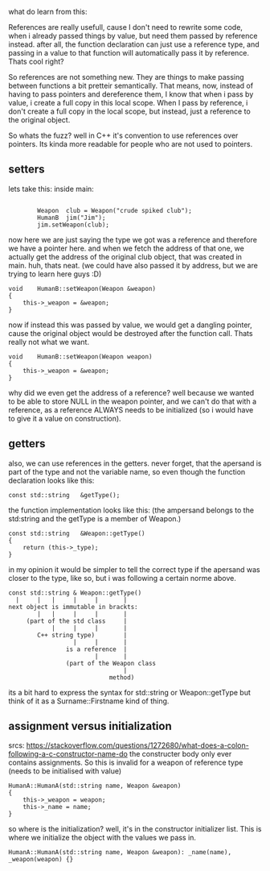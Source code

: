 what do learn from this:

References are really usefull, cause I don't need to rewrite some code,
when i already passed things by value, but need them passed by reference instead.
after all, the function declaration can just use a reference type, and passing in a value to that function will automatically pass it by reference.
Thats cool right?

So references are not something new.
They are things to make passing between functions a bit pretteir semantically.
That means, now, instead of having to pass pointers and dereference them,
I know that when i pass by value, i create a full copy in this local scope.
When I pass by reference, i don't create a full copy in the local scope, but instead, just a reference to the original object.

So whats the fuzz? well in C++ it's convention to use references over pointers.
Its kinda more readable for people who are not used to pointers.

## setters

lets take this:
inside main:
```

		Weapon	club = Weapon("crude spiked club");
		HumanB	jim("Jim");
		jim.setWeapon(club);
```

now here we are just saying the type we got was a reference and therefore we have a pointer here.
and when we fetch the address of that one, we actually get the address of the original club object, that was created in main.
huh, thats neat. (we could have also passed it by address, but we are trying to learn here guys :D)
```
void	HumanB::setWeapon(Weapon &weapon)
{
	this->_weapon = &weapon;
}
```

now if instead this was passed by value, we would get a dangling pointer, cause the original object would be destroyed after the function call. Thats really not what we want.
```
void	HumanB::setWeapon(Weapon weapon)
{
	this->_weapon = &weapon;
}
```

why did we even get the address of a reference? well because we wanted to be able to store NULL in the weapon pointer, and we can't do that with a reference, as a reference ALWAYS needs to be initialized (so i would have to give it a value on construction).

## getters

also, we can use references in the getters.
never forget, that the apersand is part of the type and not the variable name, so even though the function declaration looks like this:

	const std::string	&getType();

the function implementation looks like this:
(the ampersand belongs to the std:string and the getType is a member of Weapon.)

```
const std::string	&Weapon::getType()
{
	return (this->_type);
}
```
in my opinion it would be simpler to tell the correct type if the apersand was closer to the type, like so, but i was following a certain norme above.

```
const std::string &	Weapon::getType()
  |		|	|	  |		|		|
next object is immutable in brackts:
		|	|	  |		|		|
     (part of the std class		|
			|	  |		|		|
		C++ string type)		|
				  |		|		|
				is a reference	|
						|		|
				(part of the Weapon class
								|
							method)
```

its a bit hard to express the syntax for std::string or Weapon::getType but think of it as a Surname::Firstname kind of thing.


## assignment versus initialization
srcs:
https://stackoverflow.com/questions/1272680/what-does-a-colon-following-a-c-constructor-name-do
the constructer body only ever contains assignments. So this is invalid for a weapon of reference type (needs to be initialised with value)

```
HumanA::HumanA(std::string name, Weapon &weapon)
{
	this->_weapon = weapon;
	this->_name = name;
}
```

so where is the initialization? well, it's in the constructor initializer list. This is where we initialize the object with the values we pass in.

```
HumanA::HumanA(std::string name, Weapon &weapon): _name(name), _weapon(weapon) {}
```
```
